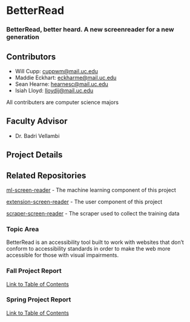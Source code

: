 # BetterRead
### BetterRead, better heard. A new screenreader for a new generation
## Contributors
* Will Cupp: cuppwm@mail.uc.edu
* Maddie Eckhart: eckharme@mail.uc.edu
* Sean Hearne: hearnesc@mail.uc.edu
* Isiah Lloyd: lloydij@mail.uc.edu  
  
All contributers are computer science majors
## Faculty Advisor
* Dr. Badri Vellambi
## Project Details
## Related Repositories
[ml-screen-reader](https://github.com/WillCPP/ml-screen-reader) - The machine learning component of this project

[extension-screen-reader](https://github.com/isiah-lloyd/extension-screen-reader) - The user component of this project

[scraper-screen-reader](https://github.com/isiah-lloyd/scraper-screen-reader/blob/main/main.py) - The scraper used to collect the training data

### Topic Area
BetterRead is an accessibility tool built to work with websites that don’t conform to accessibility standards in order to make the web more accessible for those with visual impairments.  
### Fall Project Report
[Link to Table of Contents](fall-design-report/00-toc.md)
### Spring Project Report
[Link to Table of Contents](final-design-report/00-toc.md)
